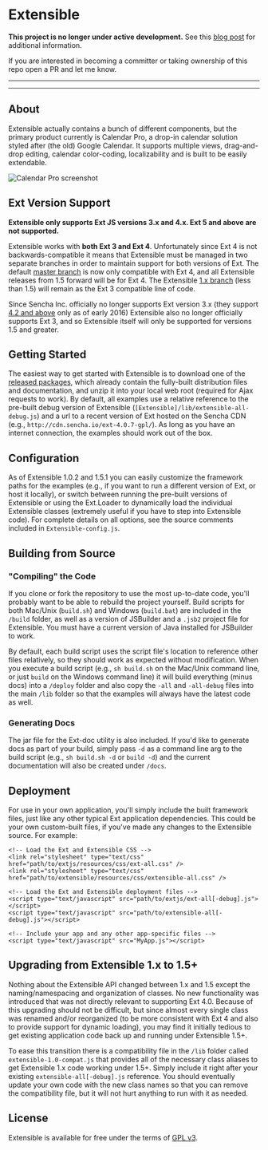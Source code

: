 # Extensible

**This project is no longer under active development.** See this [blog post](http://ext.ensible.com/blog/2016/06/end-of-the-line/) for additional information.

If you are interested in becoming a committer or taking ownership of this repo open a PR and let me know.

---
---

## About

Extensible actually contains a bunch of different components, but the primary product currently is Calendar Pro, a drop-in calendar solution styled after (the old) Google Calendar. It supports multiple views, drag-and-drop editing, calendar color-coding, localizability and is built to be easily extendable.

![Calendar Pro screenshot](http://ext.ensible.com/images/home-screenshot.gif)

## Ext Version Support

**Extensible only supports Ext JS versions 3.x and 4.x. Ext 5 and above are not supported.**

Extensible works with **both Ext 3 and Ext 4**. Unfortunately since Ext 4 is not backwards-compatible it means that Extensible must be managed in two separate branches in order to maintain support for both versions of Ext. The default [master branch](https://github.com/bmoeskau/Extensible) is now only compatible with Ext 4, and all Extensible releases from 1.5 forward will be for Ext 4. The Extensible [1.x branch](https://github.com/bmoeskau/Extensible/tree/1.x) (less than 1.5) will remain as the Ext 3 compatible line of code.

Since Sencha Inc. officially no longer supports Ext version 3.x (they support <a href="https://www.sencha.com/support/faqs/">4.2 and above</a> only as of early 2016) Extensible also no longer officially supports Ext 3, and so Extensible itself will only be supported for versions 1.5 and greater.

## Getting Started

The easiest way to get started with Extensible is to download one of the [released packages](http://ext.ensible.com/products/calendar/download/), which already contain the fully-built distribution files and documentation, and unzip it into your local web root (required for Ajax requests to work). By default, all examples use a relative reference to the pre-built debug version of Extensible (`[Extensible]/lib/extensible-all-debug.js`) and a url to a recent version of Ext hosted on the Sencha CDN (e.g., `http://cdn.sencha.io/ext-4.0.7-gpl/`). As long as you have an internet connection, the examples should work out of the box.

## Configuration

As of Extensible 1.0.2 and 1.5.1 you can easily customize the framework paths for the examples (e.g., if you want to run a different version of Ext, or host it locally), or switch between running the pre-built versions of Extensible or using the Ext.Loader to dynamically load the individual Extensible classes (extremely useful if you have to step into Extensible code). For complete details on all options, see the source comments included in `Extensible-config.js`.

## Building from Source

### "Compiling" the Code

If you clone or fork the repository to use the most up-to-date code, you'll probably want to be able to rebuild the project yourself. Build scripts for both Mac/Unix (`build.sh`) and Windows (`build.bat`) are included in the `/build` folder, as well as a version of JSBuilder and a `.jsb2` project file for Extensible.  You must have a current version of Java installed for JSBuilder to work.

By default, each build script uses the script file's location to reference other files relatively, so they should work as expected without modification. When you execute a build script (e.g., `sh build.sh` on the Mac/Unix command line, or just `build` on the Windows command line) it will build everything (minus docs) into a `/deploy` folder and also copy the `-all` and `-all-debug` files into the main `/lib` folder so that the examples will always have the latest code as well.

### Generating Docs

The jar file for the Ext-doc utility is also included.  If you'd like to generate docs as part of your build, simply pass `-d` as a command line arg to the build script (e.g., `sh build.sh -d` or `build -d`) and the current documentation will also be created under `/docs`.

## Deployment

For use in your own application, you'll simply include the built framework files, just like any other typical Ext application dependencies. This could be your own custom-built files, if you've made any changes to the Extensible source. For example:

    <!-- Load the Ext and Extensible CSS -->
    <link rel="stylesheet" type="text/css" href="path/to/extjs/resources/css/ext-all.css" />
    <link rel="stylesheet" type="text/css" href="path/to/extensible/resources/css/extensible-all.css" />

    <!-- Load the Ext and Extensible deployment files -->
    <script type="text/javascript" src="path/to/extjs/ext-all[-debug].js"></script>
    <script type="text/javascript" src="path/to/extensible-all[-debug].js"></script>

    <!-- Include your app and any other app-specific files -->
    <script type="text/javascript" src="MyApp.js"></script>

## Upgrading from Extensible 1.x to 1.5+

Nothing about the Extensible API changed between 1.x and 1.5 except the naming/namespacing and organization of classes. No new functionality was introduced that was not directly relevant to supporting Ext 4.0. Because of this upgrading should not be difficult, but since almost every single class was renamed and/or reorganized (to be more consistent with Ext 4 and also to provide support for dynamic loading), you may find it initially tedious to get existing application code back up and running under Extensible 1.5+.

To ease this transition there is a compatibility file in the `/lib` folder called `extensible-1.0-compat.js` that provides all of the necessary class aliases to get Extensible 1.x code working under 1.5+. Simply include it right after your existing `extensible-all[-debug].js` reference. You should eventually update your own code with the new class names so that you can remove the compatibility file, but it will not hurt anything to run with it as needed.

## License

Extensible is available for free under the terms of [GPL v3](gpl-v3.txt).
